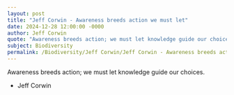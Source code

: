 ```yaml
---
layout: post
title: "Jeff Corwin - Awareness breeds action we must let"
date: 2024-12-28 12:00:00 -0000
author: Jeff Corwin
quote: "Awareness breeds action; we must let knowledge guide our choices."
subject: Biodiversity
permalink: /Biodiversity/Jeff Corwin/Jeff Corwin - Awareness breeds action we must let
---
```


Awareness breeds action; we must let knowledge guide our choices.

- Jeff Corwin
